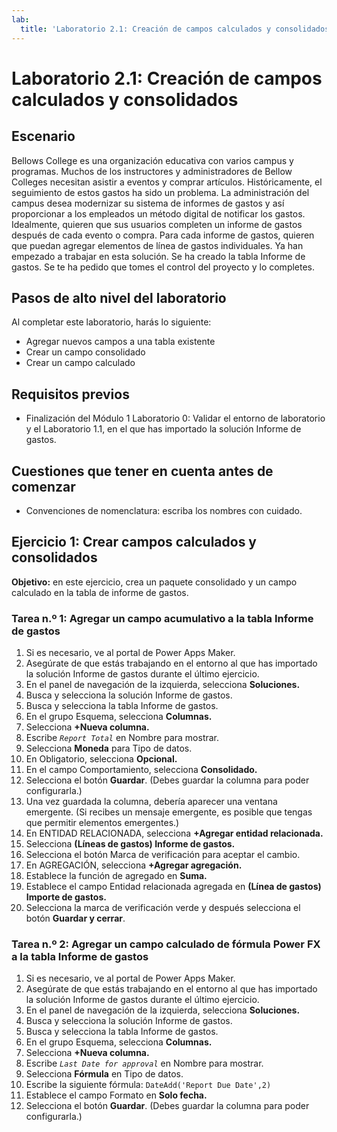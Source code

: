 ```yaml
---
lab:
  title: 'Laboratorio 2.1: Creación de campos calculados y consolidados'
---
```


# Laboratorio 2.1: Creación de campos calculados y consolidados 

## Escenario
Bellows College es una organización educativa con varios campus y programas. Muchos de los instructores y administradores de Bellow Colleges necesitan asistir a eventos y comprar artículos. Históricamente, el seguimiento de estos gastos ha sido un problema.
La administración del campus desea modernizar su sistema de informes de gastos y así proporcionar a los empleados un método digital de notificar los gastos.
Idealmente, quieren que sus usuarios completen un informe de gastos después de cada evento o compra. Para cada informe de gastos, quieren que puedan agregar elementos de línea de gastos individuales. Ya han empezado a trabajar en esta solución. Se ha creado la tabla Informe de gastos. Se te ha pedido que tomes el control del proyecto y lo completes.

## Pasos de alto nivel del laboratorio
Al completar este laboratorio, harás lo siguiente:
- Agregar nuevos campos a una tabla existente
- Crear un campo consolidado
- Crear un campo calculado

## Requisitos previos
- Finalización del Módulo 1 Laboratorio 0: Validar el entorno de laboratorio y el Laboratorio 1.1, en el que has importado la solución Informe de gastos.

## Cuestiones que tener en cuenta antes de comenzar
- Convenciones de nomenclatura: escriba los nombres con cuidado.

## Ejercicio 1: Crear campos calculados y consolidados
**Objetivo:** en este ejercicio, crea un paquete consolidado y un campo calculado en la tabla de informe de gastos.

### Tarea n.º 1: Agregar un campo acumulativo a la tabla Informe de gastos
1. Si es necesario, ve al portal de Power Apps Maker.
2. Asegúrate de que estás trabajando en el entorno al que has importado la solución Informe de gastos durante el último ejercicio.
3. En el panel de navegación de la izquierda, selecciona **Soluciones.**
4. Busca y selecciona la solución Informe de gastos.
5. Busca y selecciona la tabla Informe de gastos.
6. En el grupo Esquema, selecciona **Columnas.**
7. Selecciona **+Nueva columna.**
8. Escribe *`Report Total`* en Nombre para mostrar.
9. Selecciona **Moneda** para Tipo de datos.
10. En Obligatorio, selecciona **Opcional.**
11. En el campo Comportamiento, selecciona **Consolidado.**
12. Selecciona el botón **Guardar**. (Debes guardar la columna para poder configurarla.)
13. Una vez guardada la columna, debería aparecer una ventana emergente. (Si recibes un mensaje emergente, es posible que tengas que permitir elementos emergentes.)
14. En ENTIDAD RELACIONADA, selecciona **+Agregar entidad relacionada.**
15. Selecciona **(Líneas de gastos) Informe de gastos.**
16. Selecciona el botón Marca de verificación para aceptar el cambio.
17. En AGREGACIÓN, selecciona **+Agregar agregación.**
18. Establece la función de agregado en **Suma.**
19. Establece el campo Entidad relacionada agregada en **(Línea de gastos) Importe de gastos.**
20. Selecciona la marca de verificación verde y después selecciona el botón **Guardar y cerrar**.

### Tarea n.º 2: Agregar un campo calculado de fórmula Power FX a la tabla Informe de gastos
1. Si es necesario, ve al portal de Power Apps Maker.
2. Asegúrate de que estás trabajando en el entorno al que has importado la solución Informe de gastos durante el último ejercicio.
3. En el panel de navegación de la izquierda, selecciona **Soluciones.**
4. Busca y selecciona la solución Informe de gastos.
5. Busca y selecciona la tabla Informe de gastos.
6. En el grupo Esquema, selecciona **Columnas.**
7. Selecciona **+Nueva columna.**
8. Escribe *`Last Date for approval`* en Nombre para mostrar.
9. Selecciona **Fórmula** en Tipo de datos.
10. Escribe la siguiente fórmula: `DateAdd('Report Due Date',2)`
11. Establece el campo Formato en **Solo fecha.**
12. Selecciona el botón **Guardar**. (Debes guardar la columna para poder configurarla.)
